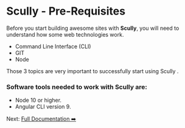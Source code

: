 # Scully - Pre-Requisites


Before you start building awesome sites with **Scully**, you will need to understand how some web technologies work.

- Command Line Interface (CLI)
- GIT
- Node

Those 3 topics are very important to successfully start using Scully .

### Software tools needed to work with Scully are: 
 
- Node 10 or higher. 
- Angular CLI version 9.




Next: [Full Documentation ➡️](scully.md)
